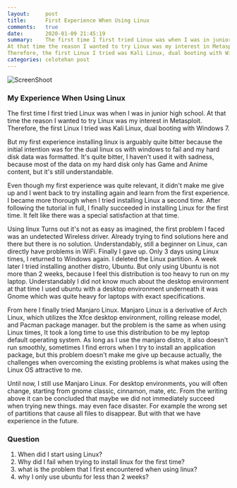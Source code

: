 ```yaml
---
layout:     post
title:      First Experience When Using Linux
comments:   true
date:       2020-01-09 21:45:19
summary:    The first time I first tried Linux was when I was in junior high school. 
At that time the reason I wanted to try Linux was my interest in Metasploit. 
Therefore, the first Linux I tried was Kali Linux, dual booting with Windows 7.
categories: celotehan post
---
```

![ScreenShoot](https://fdll14.github.io/images/aku.jpg)

### My Experience When Using Linux

The first time I first tried Linux was when I was in junior high school. 
At that time the reason I wanted to try Linux was my interest in Metasploit. 
Therefore, the first Linux I tried was Kali Linux, dual booting with Windows 7.

But my first experience installing linux is arguably quite bitter because the initial intention was for the dual linux os with windows to fail and my hard disk data was formatted. It's quite bitter, I haven't used it with sadness, because most of the data on my hard disk only has Game and Anime content, but it's still understandable.

Even though my first experience was quite relevant, 
it didn't make me give up and I went back to try installing again and learn from the first experience. 
I became more thorough when I tried installing Linux a second time. 
After following the tutorial in full, I finally succeeded in installing Linux for the first time. 
It felt like there was a special satisfaction at that time.

Using linux Turns out it's not as easy as imagined, the first problem I faced was an undetected Wireless driver. 
Already trying to find solutions here and there but there is no solution. 
Understandably, still a beginner on Linux, can directly have problems in WiFi. 
Finally I gave up. Only 3 days using Linux times, I returned to Windows again. 
I deleted the Linux partition. A week later I tried installing another distro, Ubuntu. 
But only using Ubuntu is not more than 2 weeks, because I feel this distribution is too heavy to run on my laptop. 
Understandably I did not know much about the desktop environment at that time I used ubuntu with a desktop environment underneath it was Gnome which was quite heavy for laptops with exact specifications.

From here I finally tried Manjaro Linux. 
Manjaro Linux is a derivative of Arch Linux, which utilizes the Xfce desktop environment, rolling release model, and Pacman package manager. 
but the problem is the same as when using Linux times,
It took a long time to use this distribution to be my leptop default operating system.
As long as I use the manjaro distro, it also doesn't run smoothly, sometimes I find errors when I try to install an application package, but this problem doesn't make me give up because actually, the challenges when overcoming the existing problems is what makes using the Linux OS attractive to me.

Until now, I still use Manjaro Linux. For desktop environments, you will often change, starting from gnome classic, cinnamon, mate, etc.
From the writing above it can be concluded that maybe we did not immediately succeed when trying new things. may even face disaster. For example the wrong set of partitions that cause all files to disappear. But with that we have experience in the future.

### Question

1. When did I start using Linux?
2. Why did I fail when trying to install linux for the first time?
3. what is the problem that I first encountered when using linux?
4. why I only use ubuntu for less than 2 weeks?

